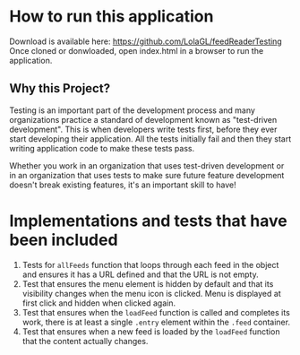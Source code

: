 # How to run this application

Download is available here: https://github.com/LolaGL/feedReaderTesting
Once cloned or donwloaded, open index.html in a browser to run the application.


## Why this Project?

Testing is an important part of the development process and many organizations practice a standard of development known as "test-driven development". This is when developers write tests first, before they ever start developing their application. All the tests initially fail and then they start writing application code to make these tests pass.

Whether you work in an organization that uses test-driven development or in an organization that uses tests to make sure future feature development doesn't break existing features, it's an important skill to have!


# Implementations and tests that have been included

1. Tests for `allFeeds` function that loops through each feed in the object and ensures it has a URL defined and that the URL is not empty.
2. Test that ensures the menu element is hidden by default and that its visibility changes when the menu icon is clicked. Menu is displayed at first click and hidden when clicked again.
3. Test that ensures when the `loadFeed` function is called and completes its work, there is at least a single `.entry` element within the `.feed` container.
4. Test that ensures when a new feed is loaded by the `loadFeed` function that the content actually changes.
